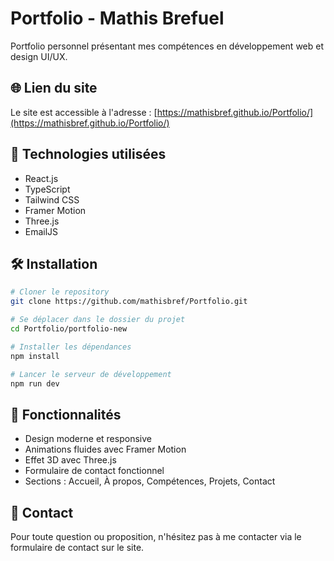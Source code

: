 # Portfolio - Mathis Brefuel

Portfolio personnel présentant mes compétences en développement web et design UI/UX.

## 🌐 Lien du site

Le site est accessible à l'adresse : [https://mathisbref.github.io/Portfolio/](https://mathisbref.github.io/Portfolio/)

## 🚀 Technologies utilisées

- React.js
- TypeScript
- Tailwind CSS
- Framer Motion
- Three.js
- EmailJS

## 🛠️ Installation

```bash
# Cloner le repository
git clone https://github.com/mathisbref/Portfolio.git

# Se déplacer dans le dossier du projet
cd Portfolio/portfolio-new

# Installer les dépendances
npm install

# Lancer le serveur de développement
npm run dev
```

## 📝 Fonctionnalités

- Design moderne et responsive
- Animations fluides avec Framer Motion
- Effet 3D avec Three.js
- Formulaire de contact fonctionnel
- Sections : Accueil, À propos, Compétences, Projets, Contact

## 📧 Contact

Pour toute question ou proposition, n'hésitez pas à me contacter via le formulaire de contact sur le site. 